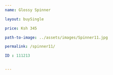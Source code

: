 ```yaml
---
name: Glossy Spinner

layout: buySingle

price: Ksh 345

path-to-image: ../assets/images/Spinner11.jpg

permalink: /spinner11/

ID : 111213


---
```

